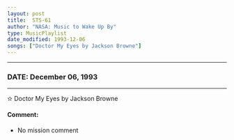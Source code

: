 ```yaml
---
layout: post
title:  STS-61
author: "NASA: Music to Wake Up By"
type: MusicPlaylist
date_modified: 1993-12-06
songs: ["Doctor My Eyes by Jackson Browne"]
---
```


----
### DATE: December 06, 1993
----
✫ Doctor My Eyes by Jackson Browne

#### Comment:
* No mission comment



<br/>
<center>
	<a target="_blank"
	   href="https://twitter.com/intent/tweet?hashtags=Space,NASA,Playlist,NASAWakeupCalls,SpaceProgram&text={{ page.author}}, '{{ page.songs.first }}' {{ page.title }}, {{ page.date | date: '%B %d, %Y' }}. {{ site.url }}{{ page.url }}&via=nasawakeupcalls"><i class="fab fa-twitter" alt="Tweet this page" style="font-size: 1.3em;"></i></a>
	&nbsp; 	<i class="fas fa-user-astronaut" style="font-size: 1.5em;"></i> &nbsp;
    <a type="amzn" search="'Doctor My Eyes by Jackson Browne'" category="popular music">
    <i class="fab fa-amazon" style="font-size: 1.3em;"></i></a>
</center>
